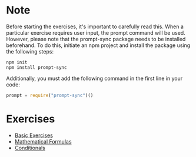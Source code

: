# Note

Before starting the exercises, it's important to carefully read this. When a particular exercise requires user input, the prompt command will be used. However, please note that the prompt-sync package needs to be installed beforehand. To do this, initiate an npm project and install the package using the following steps:
```shell
npm init
npm install prompt-sync
```

Additionally, you must add the following command in the first line in your code:
```javascript
prompt = require("prompt-sync")()
```

# Exercises

- [Basic Exercises](./BasicExercises.md)
- [Mathematical Formulas](./MathematicalFormulas.md)
- [Conditionals](./Conditionals.md)

